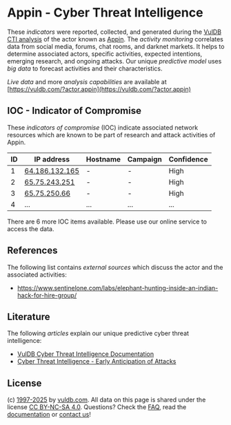 # Appin - Cyber Threat Intelligence

These _indicators_ were reported, collected, and generated during the [VulDB CTI analysis](https://vuldb.com/?kb.cti) of the actor known as [Appin](https://vuldb.com/?actor.appin). The _activity monitoring_ correlates data from social media, forums, chat rooms, and darknet markets. It helps to determine associated actors, specific activities, expected intentions, emerging research, and ongoing attacks. Our unique _predictive model_ uses _big data_ to forecast activities and their characteristics.

_Live data_ and more _analysis capabilities_ are available at [https://vuldb.com/?actor.appin](https://vuldb.com/?actor.appin)

## IOC - Indicator of Compromise

These _indicators of compromise_ (IOC) indicate associated network resources which are known to be part of research and attack activities of Appin.

ID | IP address | Hostname | Campaign | Confidence
-- | ---------- | -------- | -------- | ----------
1 | [64.186.132.165](https://vuldb.com/?ip.64.186.132.165) | - | - | High
2 | [65.75.243.251](https://vuldb.com/?ip.65.75.243.251) | - | - | High
3 | [65.75.250.66](https://vuldb.com/?ip.65.75.250.66) | - | - | High
4 | ... | ... | ... | ...

There are 6 more IOC items available. Please use our online service to access the data.

## References

The following list contains _external sources_ which discuss the actor and the associated activities:

* https://www.sentinelone.com/labs/elephant-hunting-inside-an-indian-hack-for-hire-group/

## Literature

The following _articles_ explain our unique predictive cyber threat intelligence:

* [VulDB Cyber Threat Intelligence Documentation](https://vuldb.com/?kb.cti)
* [Cyber Threat Intelligence - Early Anticipation of Attacks](https://www.scip.ch/en/?labs.20201022)

## License

(c) [1997-2025](https://vuldb.com/?kb.changelog) by [vuldb.com](https://vuldb.com/?kb.about). All data on this page is shared under the license [CC BY-NC-SA 4.0](https://creativecommons.org/licenses/by-nc-sa/4.0/). Questions? Check the [FAQ](https://vuldb.com/?kb.faq), read the [documentation](https://vuldb.com/?kb) or [contact us](https://vuldb.com/?contact)!
